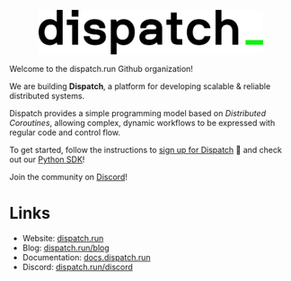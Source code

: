 <p align="center">
    <img width="400" src="./profile/dispatch_logo_light.png"/>
</p>

[signup]: https://docs.dispatch.run/dispatch/getting-started
[python-sdk]: https://github.com/dispatchrun/dispatch-py
[discord]: https://dispatch.run/discord
[website]: https://dispatch.run
[blog]: https://dispatch.run/blog
[docs]: https://docs.dispatch.run

Welcome to the dispatch.run Github organization!

We are building **Dispatch**, a platform for developing scalable & reliable distributed systems.

Dispatch provides a simple programming model based on *Distributed Coroutines*, allowing complex, dynamic workflows to be expressed with regular code and control flow.

To get started, follow the instructions to [sign up for Dispatch][signup] 🚀 and check out our [Python SDK][python-sdk]!

Join the community on [Discord][discord]!

# Links

- Website: [dispatch.run][website]
- Blog: [dispatch.run/blog][blog]
- Documentation: [docs.dispatch.run][docs]
- Discord: [dispatch.run/discord][discord]
